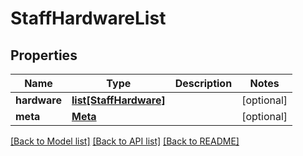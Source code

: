 # StaffHardwareList


## Properties
Name | Type | Description | Notes
------------ | ------------- | ------------- | -------------
**hardware** | [**list[StaffHardware]**](StaffHardware.md) |  | [optional] 
**meta** | [**Meta**](Meta.md) |  | [optional] 

[[Back to Model list]](../README.md#documentation-for-models) [[Back to API list]](../README.md#documentation-for-api-endpoints) [[Back to README]](../README.md)


